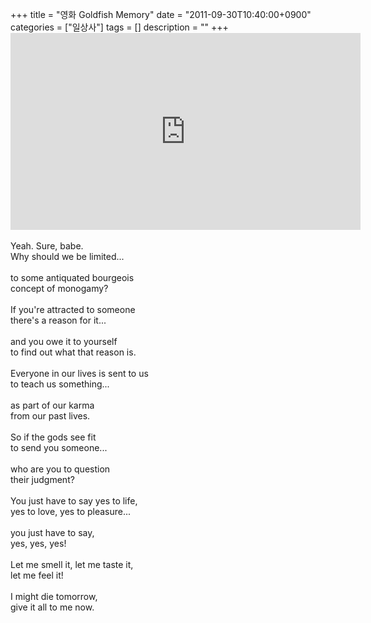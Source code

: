 +++
title = "영화 Goldfish Memory"
date = "2011-09-30T10:40:00+0900"
categories = ["일상사"]
tags = []
description = ""
+++
<span class="copyright_entry" style="display:block;" title="영화 Goldfish Memory@@**@@http://shed.egloos.com/3742555"></span>
<embed src="http://www.youtube.com/v/xmFV1RlmoSg?version=3&amp;hl=ko_KR" type="application/x-shockwave-flash" width="560" height="315" allowscriptaccess="always" allowfullscreen="true">
<br>
<br>Yeah. Sure, babe.
<br>Why should we be limited...
<br>
<br>to some antiquated bourgeois
<br>concept of monogamy?
<br>
<br>If you're attracted to someone
<br>there's a reason for it...
<br>
<br>and you owe it to yourself
<br>to find out what that reason is.
<br>
<br>Everyone in our lives is sent to us
<br>to teach us something...
<br>
<br>as part of our karma
<br>from our past lives.
<br>
<br>So if the gods see fit
<br>to send you someone...
<br>
<br>who are you to question
<br>their judgment?
<br>
<br>You just have to say yes to life,
<br>yes to love, yes to pleasure...
<br>
<br>you just have to say,
<br>yes, yes, yes!
<br>
<br>Let me smell it, let me taste it,
<br>let me feel it!
<br>
<br>I might die tomorrow,
<br>give it all to me now. 
<!--
       <rdf:RDF xmlns:rdf="http://www.w3.org/1999/02/22-rdf-syntax-ns#"
		    xmlns:dc="http://purl.org/dc/elements/1.1/"
		    xmlns:trackback="http://madskills.com/public/xml/rss/module/trackback/">
       <rdf:Description
	        rdf:about="http://shed.egloos.com/3742555"
	        dc:identifier="http://shed.egloos.com/3742555"
	        dc:title="영화 Goldfish Memory"
	        trackback:ping="http://shed.egloos.com/tb/3742555"/>
       </rdf:RDF>
       -->

<ul></ul>